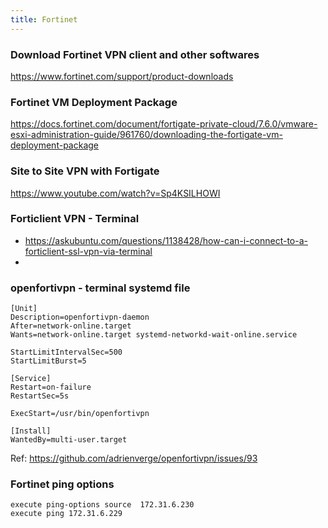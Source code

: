 ```yaml
---
title: Fortinet
---
```


### Download Fortinet VPN client and other softwares

https://www.fortinet.com/support/product-downloads

### Fortinet VM Deployment Package 

https://docs.fortinet.com/document/fortigate-private-cloud/7.6.0/vmware-esxi-administration-guide/961760/downloading-the-fortigate-vm-deployment-package

### Site to Site VPN with Fortigate

https://www.youtube.com/watch?v=Sp4KSILHOWI

### Forticlient VPN - Terminal

- https://askubuntu.com/questions/1138428/how-can-i-connect-to-a-forticlient-ssl-vpn-via-terminal
- 

### openfortivpn - terminal systemd file

```
[Unit]
Description=openfortivpn-daemon
After=network-online.target
Wants=network-online.target systemd-networkd-wait-online.service

StartLimitIntervalSec=500
StartLimitBurst=5

[Service]
Restart=on-failure
RestartSec=5s

ExecStart=/usr/bin/openfortivpn

[Install]
WantedBy=multi-user.target
```

Ref: https://github.com/adrienverge/openfortivpn/issues/93

### Fortinet ping options

```
execute ping-options source  172.31.6.230
execute ping 172.31.6.229
```

